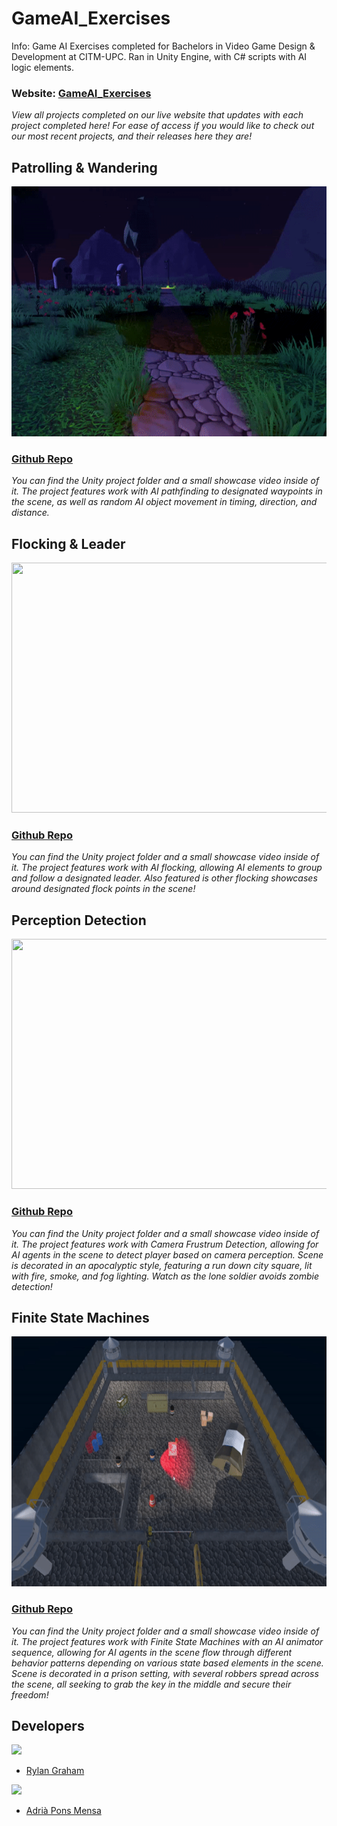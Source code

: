 # GameAI_Exercises
Info: Game AI Exercises completed for Bachelors in Video Game Design &amp; Development at CITM-UPC. Ran in Unity Engine, with C# scripts with AI logic elements. 

### Website: [GameAI_Exercises](https://rylanjgraham.github.io/GameAI_Exercises/)
*View all projects completed on our live website that updates with each project completed here! For ease of access if you would like to check out our most recent projects, and their releases here they are!*

## Patrolling & Wandering
<img src="docs/images/spotlight-flicker.gif" width="800" height="400">

### [Github Repo](https://github.com/AdriaPm/GameAI_Excercise01_Patrol-Wander) 
*You can find the Unity project folder and a small showcase video inside of it. The project features work with AI pathfinding to designated waypoints in the scene, as well as random AI object movement in timing, direction, and distance.*  

## Flocking & Leader
<img src="docs/images/flocking.gif" width="800" height="400">

### [Github Repo](https://github.com/RylanJGraham/GameAI_Exercise02_Flocking) 
*You can find the Unity project folder and a small showcase video inside of it. The project features work with AI flocking, allowing AI elements to group and follow a designated leader. Also featured is other flocking showcases around designated flock points in the scene!*

## Perception Detection
<img src="docs/images/EX3/TopDownCam.gif" width="800" height="400">

### [Github Repo](https://github.com/RylanJGraham/Game-AI-Exercise_3-Perception)
*You can find the Unity project folder and a small showcase video inside of it. The project features work with Camera Frustrum Detection, allowing for AI agents in the scene to detect player based on camera perception. Scene is decorated in an apocalyptic style, featuring a run down city square, lit with fire, smoke, and fog lighting. Watch as the lone soldier avoids zombie detection!*

## Finite State Machines
<img src="docs/images/EX4/CopMove.gif" width="800" height="400">

### [Github Repo](https://github.com/AdriaPm/GameAI_Exercise04_FiniteStateMachines)
*You can find the Unity project folder and a small showcase video inside of it. The project features work with Finite State Machines with an AI animator sequence, allowing for AI agents in the scene flow through different behavior patterns depending on various state based elements in the scene. Scene is decorated in a prison setting, with several robbers spread across the scene, all seeking to grab the key in the middle and secure their freedom!*

## Developers
![](https://raw.githubusercontent.com/Historn/PinBall_Game/master/TeamPhotos/rylangraham.jpg)
 - [Rylan Graham](https://github.com/RylanJGraham)

 ![](https://raw.githubusercontent.com/Historn/PinBall_Game/master/TeamPhotos/adriapons.jpg)
 - [Adrià Pons Mensa](https://github.com/AdriaPm)

